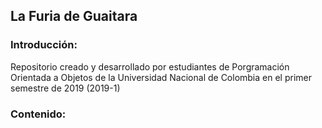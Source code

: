## **La Furia de Guaitara** ##
### Introducción:
Repositorio creado y desarrollado por estudiantes de Porgramación Orientada a Objetos
de la Universidad Nacional de Colombia en el primer semestre de 2019 (2019-1)
### Contenido: